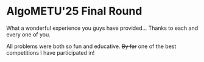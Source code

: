 # AlgoMETU'25 Final Round

What a wonderful experience you guys have provided... Thanks to each and every one of you.

All problems were both so fun and educative. ~~By far~~ one of the best competitions I have participated in!
